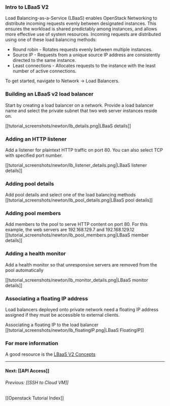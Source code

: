 [LBaaS V2 Concepts]: https://docs.openstack.org/newton/networking-guide/config-lbaas.html#lbaas-v2-concepts 
### Intro to LBaaS V2

Load Balancing-as-a-Service (LBaaS) enables OpenStack Networking to distribute incoming requests evenly between designated instances. This ensures the workload is shared predictably among instances, and allows more effective use of system resources. Incoming requests are distributed using one of these load balancing methods: 
* Round robin - Rotates requests evenly between multiple instances. 
* Source IP - Requests from a unique source IP address are consistently directed to the same instance. 
* Least connections - Allocates requests to the instance with the least number of active connections. 
    
To get started, navigate to Network -> Load Balancers.

### Building an LBaaS v2 load balancer
Start by creating a load balancer on a network. Provide a load balancer name and select the private subnet that two web server instances reside on.

[[tutorial_screenshots/newton/lb_details.png|LBaaS details]]

### Adding an HTTP listener
Add a listener for plaintext HTTP traffic on port 80. You can also select TCP with specified port number.

[[tutorial_screenshots/newton/lb_listener_details.png|LBaaS listener details]]

### Adding pool details
Add pool details and select one of the load balancing methods
[[tutorial_screenshots/newton/lb_pool_details.png|LBaaS pool details]]

### Adding pool members
Add members to the pool to serve HTTP content on port 80. For this example, the web servers are 192.168.129.7 and 192.168.129.12
[[tutorial_screenshots/newton/lb_pool_members.png|LBaaS member details]]

### Adding a health monitor
Add a health monitor so that unresponsive servers are removed from the pool automatically

[[tutorial_screenshots/newton/lb_monitor_details.png|LBaaS monitor details]]


### Associating a floating IP address

Load balancers deployed onto private network need a floating IP address assigned if they must be accessible to external clients. 

Associating a floating IP to the load balancer
[[tutorial_screenshots/newton/lb_floatingIP.png|LBaaS FloatingIP]]

### For more information

A good resource is the [LBaaS V2 Concepts]

***
#### Next: [[API Access]]  
###### Previous:  [[SSH to Cloud VM]]
[[Openstack Tutorial Index]]  
